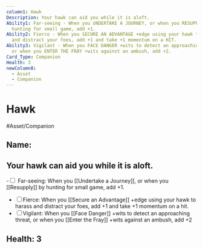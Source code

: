 ```yaml
---
column1: Hawk
Description: Your hawk can aid you while it is aloft.
Ability1: Far-seeing - When you UNDERTAKE A JOURNEY, or when you RESUPPLY by
  hunting for small game, add +1.
Ability2: Fierce - When you SECURE AN ADVANTAGE +edge using your hawk to harass
  and distract your foes, add +1 and take +1 momentum on a HIT.
Ability3: Vigilant - When you FACE DANGER +wits to detect an approaching threat,
  or when you ENTER THE FRAY +wits against an ambush, add +2.
Card_Type: Companion
Health: 3
newColumn8:
  - Asset
  - Companion
---
```


# Hawk
#Asset/Companion 

## Name:

## Your hawk can aid you while it is aloft.
-<input type="checkbox"> Far-seeing: When you [[Undertake a Journey]], or when you [[Resupply]] by hunting for small game, add +1.
- <input type="checkbox">Fierce: When you [[Secure an Advantage]] +edge using your hawk to harass and distract your foes, add +1 and take +1 momentum on a hit.
- <input type="checkbox">Vigilant: When you [[Face Danger]] +wits to detect an approaching threat, or when you [[Enter the Fray]] +wits against an ambush, add +2

## Health: 3